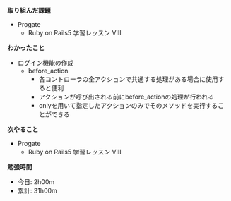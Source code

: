 **取り組んだ課題**
- Progate
  - Ruby on Rails5 学習レッスン Ⅷ

**わかったこと**　　
- ログイン機能の作成
  - before_action
    - 各コントローラの全アクションで共通する処理がある場合に使用すると便利
    - アクションが呼び出される前にbefore_actionの処理が行われる
    - onlyを用いて指定したアクションのみでそのメソッドを実行することができる

**次やること**  
- Progate
  - Ruby on Rails5 学習レッスン Ⅷ

**勉強時間**  
- 今日: 2h00m
- 累計: 31h00m
